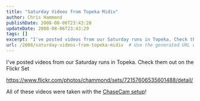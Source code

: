 ```yaml
---
title: "Saturday Videos from Topeka Midiv"
author: Chris Hammond
publishDate: 2008-08-06T23:43:28
updateDate: 2008-08-06T23:43:29
tags: []
excerpt: "I've posted videos from our Saturday runs in Topeka. Check them out on the Flickr Set https://www.flickr.com/photos/chammond/sets/72157606535601488/detail/"
url: /2008/saturday-videos-from-topeka-midiv  # Use the generated URL with year
---
```

<p>I've posted videos from our Saturday runs in Topeka. Check them out on the Flickr Set</p> <p><a href="https://www.flickr.com/photos/chammond/sets/72157606535601488/detail/">https://www.flickr.com/photos/chammond/sets/72157606535601488/detail/</a></p> <p>All of these videos were taken with the <a href="https://www.chasecam.com/packages/racer-kit-single-camera-video-recording">ChaseCam setup</a>!</p>
